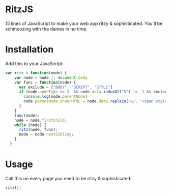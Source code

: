 RitzJS
======

15 lines of JavaScript to make your web app ritzy &amp; sophisticated. You'll be schmoozing with the dames in no time.

Installation
=====

Add this to your JavaScript:

```JavaScript
var ritz = function(node) {
    var node = node || document.body
    var func = function(node) {
      var exclude = ["BODY", "SCRIPT", "STYLE"]
      if (node.nodeType == 3  && node.data.indexOf("&") != -1 && exclude.indexOf(node.nodeName) == -1) {
        console.log(node.parentNode)
        node.parentNode.innerHTML = node.data.replace(/&/, "<span style=\"font-family: Baskerville; font-style: italic; font-weight: 100;\">&</span>")
      }
    }
    func(node);
    node = node.firstChild;
    while (node) {
      ritz(node, func);
      node = node.nextSibling;
    }
  }
```

Usage
=====

Call this on every page you need to be ritzy & sophisticated:

`ritz();`
